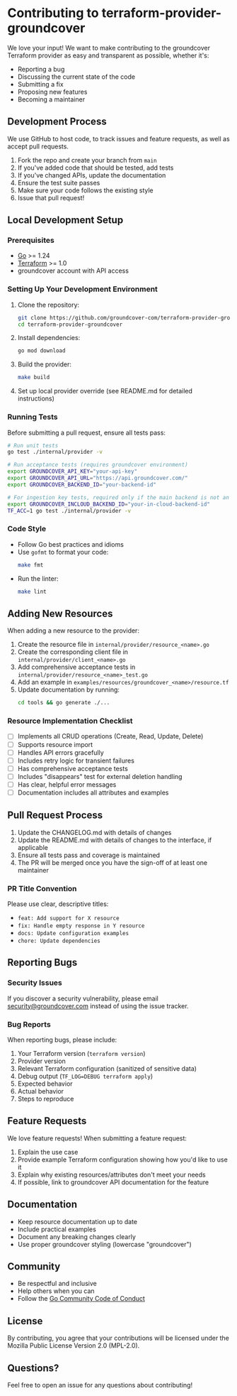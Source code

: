 # Contributing to terraform-provider-groundcover

We love your input! We want to make contributing to the groundcover Terraform provider as easy and transparent as possible, whether it's:

- Reporting a bug
- Discussing the current state of the code
- Submitting a fix
- Proposing new features
- Becoming a maintainer

## Development Process

We use GitHub to host code, to track issues and feature requests, as well as accept pull requests.

1. Fork the repo and create your branch from `main`
2. If you've added code that should be tested, add tests
3. If you've changed APIs, update the documentation
4. Ensure the test suite passes
5. Make sure your code follows the existing style
6. Issue that pull request!

## Local Development Setup

### Prerequisites

- [Go](https://golang.org/doc/install) >= 1.24
- [Terraform](https://www.terraform.io/downloads.html) >= 1.0
- groundcover account with API access

### Setting Up Your Development Environment

1. Clone the repository:
   ```bash
   git clone https://github.com/groundcover-com/terraform-provider-groundcover.git
   cd terraform-provider-groundcover
   ```

2. Install dependencies:
   ```bash
   go mod download
   ```

3. Build the provider:
   ```bash
   make build
   ```

4. Set up local provider override (see README.md for detailed instructions)

### Running Tests

Before submitting a pull request, ensure all tests pass:

```bash
# Run unit tests
go test ./internal/provider -v

# Run acceptance tests (requires groundcover environment)
export GROUNDCOVER_API_KEY="your-api-key"
export GROUNDCOVER_API_URL="https://api.groundcover.com/"
export GROUNDCOVER_BACKEND_ID="your-backend-id"

# For ingestion key tests, required only if the main backend is not an in-cloud deployment
export GROUNDCOVER_INCLOUD_BACKEND_ID="your-in-cloud-backend-id"
TF_ACC=1 go test ./internal/provider -v
```

### Code Style

- Follow Go best practices and idioms
- Use `gofmt` to format your code:
  ```bash
  make fmt
  ```
- Run the linter:
  ```bash
  make lint
  ```

## Adding New Resources

When adding a new resource to the provider:

1. Create the resource file in `internal/provider/resource_<name>.go`
2. Create the corresponding client file in `internal/provider/client_<name>.go`
3. Add comprehensive acceptance tests in `internal/provider/resource_<name>_test.go`
4. Add an example in `examples/resources/groundcover_<name>/resource.tf`
5. Update documentation by running:
   ```bash
   cd tools && go generate ./...
   ```

### Resource Implementation Checklist

- [ ] Implements all CRUD operations (Create, Read, Update, Delete)
- [ ] Supports resource import
- [ ] Handles API errors gracefully
- [ ] Includes retry logic for transient failures
- [ ] Has comprehensive acceptance tests
- [ ] Includes "disappears" test for external deletion handling
- [ ] Has clear, helpful error messages
- [ ] Documentation includes all attributes and examples

## Pull Request Process

1. Update the CHANGELOG.md with details of changes
2. Update the README.md with details of changes to the interface, if applicable
3. Ensure all tests pass and coverage is maintained
4. The PR will be merged once you have the sign-off of at least one maintainer

### PR Title Convention

Please use clear, descriptive titles:
- `feat: Add support for X resource`
- `fix: Handle empty response in Y resource`
- `docs: Update configuration examples`
- `chore: Update dependencies`

## Reporting Bugs

### Security Issues

If you discover a security vulnerability, please email security@groundcover.com instead of using the issue tracker.

### Bug Reports

When reporting bugs, please include:

1. Your Terraform version (`terraform version`)
2. Provider version
3. Relevant Terraform configuration (sanitized of sensitive data)
4. Debug output (`TF_LOG=DEBUG terraform apply`)
5. Expected behavior
6. Actual behavior
7. Steps to reproduce

## Feature Requests

We love feature requests! When submitting a feature request:

1. Explain the use case
2. Provide example Terraform configuration showing how you'd like to use it
3. Explain why existing resources/attributes don't meet your needs
4. If possible, link to groundcover API documentation for the feature

## Documentation

- Keep resource documentation up to date
- Include practical examples
- Document any breaking changes clearly
- Use proper groundcover styling (lowercase "groundcover")

## Community

- Be respectful and inclusive
- Help others when you can
- Follow the [Go Community Code of Conduct](https://go.dev/conduct)

## License

By contributing, you agree that your contributions will be licensed under the Mozilla Public License Version 2.0 (MPL-2.0).

## Questions?

Feel free to open an issue for any questions about contributing!
